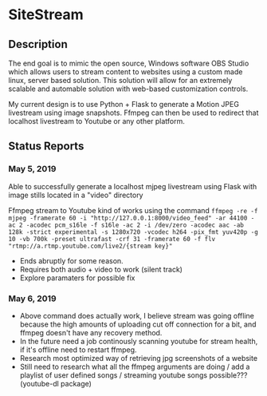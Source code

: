 # SiteStream

## Description

The end goal is to mimic the open source, Windows software OBS Studio which allows users to stream content to websites using a custom made linux, server based solution. This solution will allow for an extremely scalable and automable solution with web-based customization controls.

My current design is to use Python + Flask to generate a Motion JPEG livestream using image snapshots. Ffmpeg can then be used to redirect that localhost livestream to Youtube or any other platform.

## Status Reports

### May 5, 2019

Able to successfully generate a localhost mjpeg livestream using Flask with image stills located in a "video" directory

Ffmpeg stream to Youtube kind of works using the command `ffmpeg -re -f mjpeg -framerate 60 -i "http://127.0.0.1:8000/video_feed" -ar 44100 -ac 2 -acodec pcm_s16le -f s16le -ac 2 -i /dev/zero -acodec aac -ab 128k -strict experimental -s 1280x720 -vcodec h264 -pix_fmt yuv420p -g 10 -vb 700k -preset ultrafast -crf 31 -framerate 60 -f flv "rtmp://a.rtmp.youtube.com/live2/{stream key}"`

* Ends abruptly for some reason.
* Requires both audio + video to work (silent track)
* Explore paramaters for possible fix

### May 6, 2019

* Above command does actually work, I believe stream was going offline because the high amounts of uploading cut off connection for a bit, and ffmpeg doesn't have any recovery method.
* In the future need a job continously scanning youtube for stream health, if it's offline need to restart ffmpeg.
* Research most optimized way of retrieving jpg screenshots of a website
* Still need to research what all the ffmpeg arguments are doing / add a playlist of user defined songs / streaming youtube songs possible??? (youtube-dl package)
